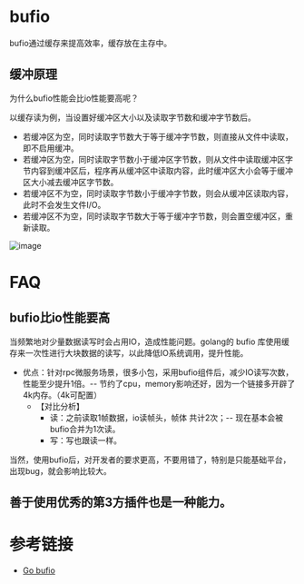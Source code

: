 # bufio

bufio通过缓存来提高效率，缓存放在主存中。

## 缓冲原理

为什么bufio性能会比io性能要高呢？

以缓存读为例，当设置好缓冲区大小以及读取字节数和缓冲字节数后。

* 若缓冲区为空，同时读取字节数大于等于缓冲字节数，则直接从文件中读取，即不启用缓冲。
* 若缓冲区为空，同时读取字节数小于缓冲区字节数，则从文件中读取缓冲区字节内容到缓冲区后，程序再从缓冲区中读取内容，此时缓冲区大小会等于缓冲区大小减去缓冲区字节数。
* 若缓冲区不为空，同时读取字节数小于缓冲字节数，则会从缓冲区读取内容，此时不会发生文件I/O。
* 若缓冲区不为空，同时读取字节数大于等于缓冲字节数，则会置空缓冲区，重新读取。

![image](https://github.com/user-attachments/assets/4f103da2-daad-46f5-8f28-1804f2c1c210)

# FAQ

## bufio比io性能要高

当频繁地对少量数据读写时会占用IO，造成性能问题。golang的 bufio 库使用缓存来一次性进行大块数据的读写，以此降低IO系统调用，提升性能。

* 优点：针对rpc微服务场景，很多小包，采用bufio组件后，减少IO读写次数，性能至少提升1倍。-- 节约了cpu，memory影响还好，因为一个链接多开辟了4k内存。（4k可配置）
  * 【对比分析】
     * 读：之前读取1帧数据，io读帧头，帧体 共计2次；-- 现在基本会被bufio合并为1次读。
     * 写：写也跟读一样。

当然，使用bufio后，对开发者的要求更高，不要用错了，特别是只能基础平台，出现bug，就会影响比较大。

## 善于使用优秀的第3方插件也是一种能力。

# 参考链接

- [Go bufio](https://blog.csdn.net/JunChow520/article/details/115567330)
